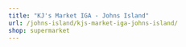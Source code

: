 ```yaml
---
title: "KJ's Market IGA - Johns Island"
url: /johns-island/kjs-market-iga-johns-island/
shop: supermarket
---
```

